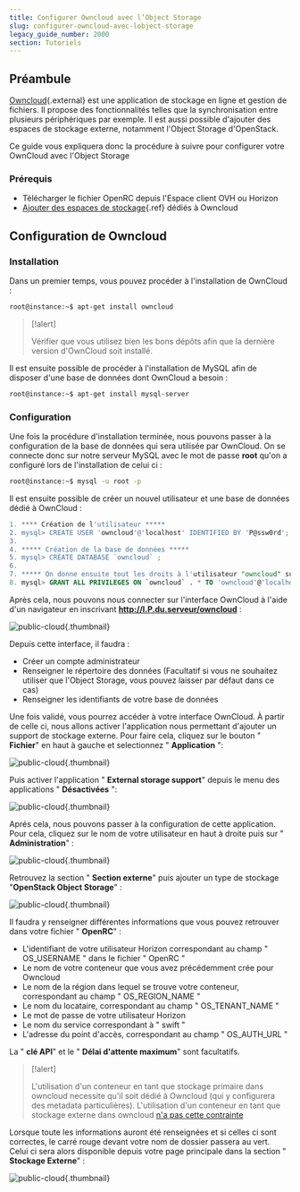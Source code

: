 ```yaml
---
title: Configurer Owncloud avec l’Object Storage
slug: configurer-owncloud-avec-lobject-storage
legacy_guide_number: 2000
section: Tutoriels
---
```



## Préambule
[Owncloud](https://owncloud.org/){.external} est une application de stockage en ligne et gestion de fichiers. Il propose des fonctionnalités telles que la synchronisation entre plusieurs périphériques par exemple. Il est aussi possible d'ajouter des espaces de stockage externe, notamment l'Object Storage d'OpenStack.

Ce guide vous expliquera donc la procédure à suivre pour configurer votre OwnCloud avec l'Object Storage


### Prérequis
- Télécharger le fichier OpenRC depuis l'Espace client OVH ou Horizon
- [Ajouter des espaces de stockage]({legacy}1790){.ref} dédiés à Owncloud


## Configuration de Owncloud

### Installation
Dans un premier temps, vous pouvez procéder à l'installation de OwnCloud :


```bash
root@instance:~$ apt-get install owncloud
```



> [!alert]
>
> Vérifier que vous utilisez bien les bons dépôts afin que la dernière version
> d'OwnCloud soit installé.
> 

Il est ensuite possible de procéder à l'installation de MySQL afin de disposer d'une base de données dont OwnCloud a besoin :


```bash
root@instance:~$ apt-get install mysql-server
```


### Configuration
Une fois la procédure d'installation terminée, nous pouvons passer à la configuration de la base de données qui sera utilisée par OwnCloud. On se connecte donc sur notre serveur MySQL avec le mot de passe  **root**  qu'on a configuré lors de l'installation de celui ci :


```bash
root@instance:~$ mysql -u root -p
```

Il est ensuite possible de créer un nouvel utilisateur et une base de données dédié à OwnCloud :


```sql
1. **** Création de l'utilisateur *****
2. mysql> CREATE USER 'owncloud'@'localhost' IDENTIFIED BY 'P@ssw0rd';
3. 
4. ***** Création de la base de données *****
5. mysql> CREATE DATABASE `owncloud` ;
6. 
7. ***** On donne ensuite tout les droits à l'utilisateur "owncloud" sur la base de donnée "owncloud"
8. mysql> GRANT ALL PRIVILEGES ON `owncloud` . * TO 'owncloud'@'localhost';
```

Après cela, nous pouvons nous connecter sur l'interface OwnCloud à l'aide d'un navigateur en inscrivant  **http://I.P.du.serveur/owncloud**  :


![public-cloud](images/3325.png){.thumbnail}

Depuis cette interface, il faudra :

- Créer un compte administrateur
- Renseigner le répertoire des données (Facultatif si vous ne souhaitez utiliser que l'Object Storage, vous pouvez laisser par défaut dans ce cas)
- Renseigner les identifiants de votre base de données

Une fois validé, vous pourrez accéder à votre interface OwnCloud. À partir de celle ci, nous allons activer l'application nous permettant d'ajouter un support de stockage externe. Pour faire cela, cliquez sur le bouton " **Fichier**" en haut à gauche et selectionnez " **Application** ":


![public-cloud](images/3327.png){.thumbnail}

Puis activer l'application " **External storage support**" depuis le menu des applications " **Désactivées** ":


![public-cloud](images/3328.png){.thumbnail}

Aprés cela, nous pouvons passer à la configuration de cette application. Pour cela, cliquez sur le nom de votre utilisateur en haut à droite puis sur " **Administration**" :


![public-cloud](images/3326.png){.thumbnail}

Retrouvez la section " **Section externe**" puis ajouter un type de stockage "**OpenStack Object Storage**" :


![public-cloud](images/3329.png){.thumbnail}

Il faudra y renseigner différentes informations que vous pouvez retrouver dans votre fichier " **OpenRC**" :

- L'identifiant de votre utilisateur Horizon correspondant au champ " OS_USERNAME " dans le fichier " OpenRC "
- Le nom de votre conteneur que vous avez précédemment crée pour Owncloud
- Le nom de la région dans lequel se trouve votre conteneur, correspondant au champ " OS_REGION_NAME "
- Le nom du locataire, correspondant au champ " OS_TENANT_NAME "
- Le mot de passe de votre utilisateur Horizon
- Le nom du service correspondant à " swift "
- L'adresse du point d'accès, correspondant au champ " OS_AUTH_URL "

La " **clé API**" et le " **Délai d'attente maximum**" sont facultatifs.



> [!alert]
>
> L'utilisation d'un conteneur en tant que stockage primaire dans owncloud necessite qu'il soit dédié à Owncloud (qui y configurera des metadata particulières).
> L'utilisation d'un conteneur en tant que stockage externe dans owncloud [n'a pas cette contrainte](https://docs.nextcloud.com/server/11/admin_manual/configuration_files/primary_storage.html)

Lorsque toute les informations auront été renseignées et si celles ci sont correctes, le carré rouge devant votre nom de dossier passera au vert. Celui ci sera alors disponible depuis votre page principale dans la section " **Stockage Externe**" :


![public-cloud](images/3330.png){.thumbnail}
